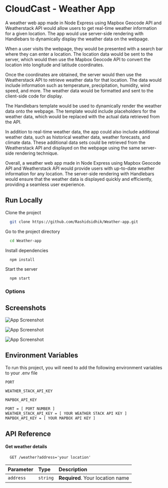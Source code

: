 
# CloudCast - Weather App

A weather web app made in Node Express using Mapbox Geocode API and Weatherstack API would allow users to get real-time weather information for a given location. The app would use server-side rendering with Handlebars to dynamically display the weather data on the webpage.

When a user visits the webpage, they would be presented with a search bar where they can enter a location. The location data would be sent to the server, which would then use the Mapbox Geocode API to convert the location into longitude and latitude coordinates.

Once the coordinates are obtained, the server would then use the Weatherstack API to retrieve weather data for that location. The data would include information such as temperature, precipitation, humidity, wind speed, and more. The weather data would be formatted and sent to the client-side code for display.

The Handlebars template would be used to dynamically render the weather data onto the webpage. The template would include placeholders for the weather data, which would be replaced with the actual data retrieved from the API.

In addition to real-time weather data, the app could also include additional weather data, such as historical weather data, weather forecasts, and climate data. These additional data sets could be retrieved from the Weatherstack API and displayed on the webpage using the same server-side rendering technique.

Overall, a weather web app made in Node Express using Mapbox Geocode API and Weatherstack API would provide users with up-to-date weather information for any location. The server-side rendering with Handlebars would ensure that the weather data is displayed quickly and efficiently, providing a seamless user experience.

## Run Locally

Clone the project

```bash
  git clone https://github.com/Rashidsidhik/Weather-app.git
```

Go to the project directory

```bash
  cd Weather-app
```

Install dependencies

```bash
  npm install
```

Start the server

```bash
  npm start 
```
### Options



## Screenshots

![App Screenshot](https://live.staticflickr.com/65535/52690319322_680d56e6e5_z.jpg)

![App Screenshot](https://live.staticflickr.com/65535/52691107379_4eb808ff82_z.jpg)

![App Screenshot](https://live.staticflickr.com/65535/52690838701_ec5e6fd818_z.jpg)




## Environment Variables

To run this project, you will need to add the following environment variables to your .env file

`PORT`

`WEATHER_STACK_API_KEY`

`MAPBOX_API_KEY`



```bash
PORT = [ PORT NUMBER ]
WEATHER_STACK_API_KEY = [ YOUR WEATHER STACK API KEY ]
MAPBOX_API_KEY = [ YOUR MAPBOX API KEY ]
```
## API Reference

#### Get weather details

```http
  GET /weather?address='your location'
```

| Parameter | Type     | Description                |
| :-------- | :------- | :------------------------- |
| `address` | `string` | **Required**. Your location name |



